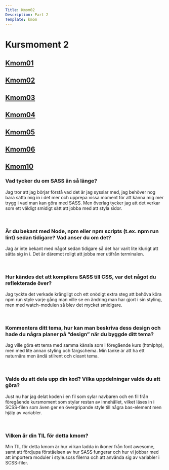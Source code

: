 ```yaml
---
Title: Kmom02
Description: Part 2
Template: kmom
---
```


Kursmoment 2
==================
<div class="sidebar">
    <a href="kmom01"><h2>Kmom01</h2></a>
    <a href="kmom02"><h2>Kmom02</h2></a>
    <a href="kmom03"><h2>Kmom03</h2></a>
    <a href="kmom04"><h2>Kmom04</h2></a>
    <a href="kmom05"><h2>Kmom05</h2></a>
    <a href="kmom06"><h2>Kmom06</h2></a>
    <a href="kmom10"><h2>Kmom10</h2></a>
</div>

<div class="report-text">
<h3>Vad tycker du om SASS än så länge?</h3>
<p>
Jag tror att jag börjar förstå vad det är jag sysslar med, jag behöver nog bara sätta mig in i det mer och upprepa vissa moment för att känna mig mer trygg i vad man kan göra med SASS. Men överlag tycker jag att det verkar som ett väldigt smidigt sätt att jobba med att styla sidor.  
</p>
<br>

<h3>Är du bekant med Node, npm eller npm scripts (t.ex. npm run lint) sedan tidigare? Vad anser du om det?</h3>
<p>
Jag är inte bekant med något sedan tidigare så det har varit lite klurigt att sätta sig in i. Det är däremot roligt att jobba mer utifrån terminalen.  
</p>
<br>

<h3>Hur kändes det att kompilera SASS till CSS, var det något du reflekterade över?</h3>
<p>
Jag tyckte det verkade krångligt och ett onödigt extra steg att behöva köra npm run style varje gång man ville se en ändring man har gjort i sin styling, men med watch-modulen så blev det mycket smidigare.  
</p>
<br>

<h3>Kommentera ditt tema, hur kan man beskriva dess design och hade du några planer på “design” när du byggde ditt tema?</h3>
<p>
Jag ville göra ett tema med samma känsla som i föregående kurs (htmlphp), men med lite annan styling och färgschema. Min tanke är att ha ett naturnära men ändå stilrent och cleant tema.  
</p>
<br>


<h3>Valde du att dela upp din kod? Vilka uppdelningar valde du att göra?</h3>
<p>
Just nu har jag delat koden i en fil som sylar navbaren och en fil från föregående kursmoment som stylar restan av innehållet, vilket läses in i SCSS-filen som även ger en övergripande style till några bas-element men hjälp av variabler.
</p>
<br>

<h3>Vilken är din TIL för detta kmom?</h3>
<p>
Min TIL för detta kmom är hur vi kan ladda in ikoner från font awesome, samt att fördjupa förståelsen av hur SASS fungerar och hur vi jobbar med att importera moduler i style.scss filerna och att använda sig av variabler i SCSS-filer.
</p>
<br>
</div>
